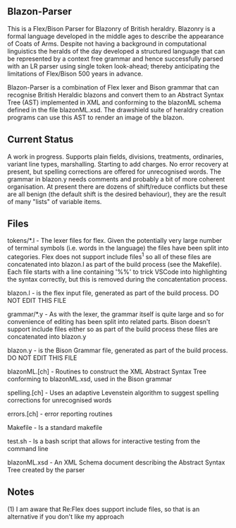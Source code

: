 ## Blazon-Parser

This is a Flex/Bison Parser for Blazonry of British heraldry. Blazonry is a formal language developed in the middle ages to describe the appearance of Coats of Arms. Despite not having a background in computational linguistics the heralds of the day developed a structured language that can be represented by a context free grammar and hence successfully parsed with an LR parser using single token look-ahead; thereby anticipating the limitations of Flex/Bison 500 years in advance.

Blazon-Parser is a combination of Flex lexer and Bison grammar that can recognise British Heraldic blazons and convert them to an Abstract Syntax Tree (AST) implemented in XML and conforming to the blazonML schema defined in the file blazonML.xsd. The drawshield suite of heraldry creation programs can use this AST to render an image of the blazon.

## Current Status

A work in progress. Supports plain fields, divisions, treatments, ordinaries, variant line types, marshalling. Starting to add charges. No error recovery at present, but spelling corrections are offered for unrecognised words. The grammar in blazon.y needs comments and probably a bit of more coherent organisation. At present there are dozens of shift/reduce conflicts but these are all benign (the default shift is the desired behaviour), they are the result of many "lists" of variable items.


## Files

tokens/*.l - The lexer files for flex. Given the potentially very large number of terminal symbols (i.e. words in the language) the files have been split into categories. Flex does not support include files<sup>1</sup> so all of these files are concatenated into blazon.l as part of the build process (see the Makefile). Each file starts with a line containing '%%' to trick VSCode into highlighting the syntax correctly, but this is removed during the concatentation process.

blazon.l - is the flex input file, generated as part of the build process. DO NOT EDIT THIS FILE

grammar/*.y - As with the lexer, the grammar itself is quite large and so for convenience of editing has been split into related parts. Bison doesn't support include files either so as part of the build process these files are concatenated into blazon.y

blazon.y - is the Bison Grammar file, generated as part of the build process. DO NOT EDIT THIS FILE

blazonML.\[ch] - Routines to construct the XML Abstract Syntax Tree conforming to blazonML.xsd, used in the Bison grammar

spelling.\[ch] - Uses an adaptive Levenstein algorithm to suggest spelling corrections for unrecognised words

errors.\[ch] - error reporting routines

Makefile - Is a standard makefile

test.sh - Is a bash script that allows for interactive testing from the command line

blazonML.xsd - An XML Schema document describing the Abstract Syntax Tree created by the parser

## Notes

(1) I am aware that Re:Flex does support include files, so that is an alternative if you don't like my approach    
